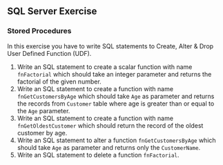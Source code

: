 ## SQL Server Exercise 

### Stored Procedures

In this exercise you have to write SQL statements to Create, Alter & Drop User Defined Function (UDF).

1. Write an SQL statement to create a scalar function with name `fnFactorial` which should take an integer parameter and returns the factorial of the given number.
2. Write an SQL statement to create a function with name `fnGetCustomersByAge` which should take `Age` as parameter and returns the records from `Customer` table where age is greater than or equal to the `Age` parameter.
3. Write an SQL statement to create a function with name `fnGetOldestCustomer` which should return the record of the oldest customer by age.
4. Write an SQL statement to alter a function `fnGetCustomersByAge` which should take `Age` as parameter and returns only the `CustomerName`.
5. Write an SQL statement to delete a function `fnFactorial`.



